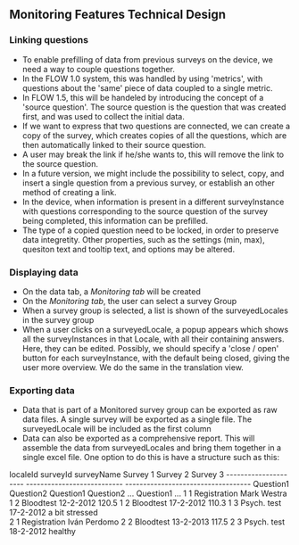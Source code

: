 Monitoring Features Technical Design
------------------------------------

### Linking questions
* To enable prefilling of data from previous surveys on the device, we need a way to couple questions together.
* In the FLOW 1.0 system, this was handled by using 'metrics', with questions about the 'same' piece of data coupled to a single metric. 	
* In FLOW 1.5, this will be handeled by introducing the concept of a 'source question'. The source question is the question that was created first, and was used to collect the initial data. 
* If we want to express that two questions are connected, we can create a copy of the survey, which creates copies of all the questions, which are then automatically linked to their source question.
* A user may break the link if he/she wants to, this will remove the link to the source question.
* In a future version, we might include the possibility to select, copy, and insert a single question from a previous survey, or establish an other method of creating a link.
* In the device, when information is present in a different surveyInstance with questions corresponding to the source question of the survey being completed, this information can be prefilled.
* The type of a copied question need to be locked, in order to preserve data integretity. Other properties, such as the settings (min, max), quesiton text and tooltip text, and options may be altered.

### Displaying data
* On the data tab, a *Monitoring tab* will be created
* On the *Monitoring tab*, the user can select a survey Group
* When a survey group is selected, a list is shown of the surveyedLocales in the survey group
* When a user clicks on a surveyedLocale, a popup appears which shows all the surveyInstances in that Locale, with all their containing answers. Here, they can be edited. Possibly, we should specify a 'close / open' button for each surveyInstance, with the default being closed, giving the user more overview. We do the same in the translation view.

### Exporting data
* Data that is part of a Monitored survey group can be exported as raw data files. A single survey will be exported as a single file. The surveyedLocale will be included as the first column
* Data can also be exported as a comprehensive report. This will assemble the data from surveyedLocales and bring them together in a single excel file. One option to do this is have a structure such as this:

localeId	surveyId	surveyName					Survey 1					Survey 2					Survey 3
											---------------------	---------------------------		-----------------------------------
											Question1 	Question2 	Question1	Question2	...		Question1	...
1			1			Registration		Mark		Westra
1			2			Bloodtest									12-2-2012	120.5
1			2			Bloodtest									17-2-2012	110.3
1			3			Psych. test																	17-2-2012	a bit stressed				
2			1			Registration		Iván		Perdomo	
2			2			Bloodtest									13-2-2013	117.5
2			3			Psych. test																	18-2-2012	healthy	
